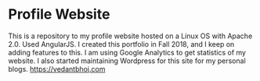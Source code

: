 # Profile Website
This is a repository to my profile website hosted on a Linux OS with Apache 2.0.
Used AngularJS.
I created this portfolio in Fall 2018, and I keep on adding features to this.
I am using Google Analytics to get statistics of my website.
I also started maintaining Wordpress for this site for my personal blogs.
https://vedantbhoj.com

